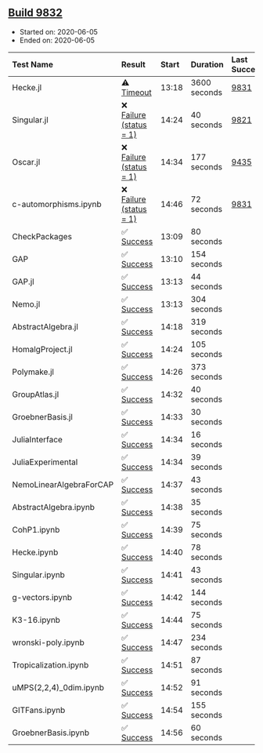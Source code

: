 ## [Build 9832](https://oscarci.mathematik.uni-kl.de/job/oscar/9832/)

* Started on: 2020-06-05
* Ended on: 2020-06-05

| Test Name    | Result | Start | Duration | Last Success | First Failure |
|:-------------|:-------|:------|:---------|:-------------|:--------------|
| Hecke.jl | ⚠ [Timeout](https://oscarci.mathematik.uni-kl.de/job/oscar/9832/artifact/logs/build-9832/Hecke.jl.log) | 13:18 | 3600 seconds | [9831](https://oscarci.mathematik.uni-kl.de/job/oscar/9831/) | [9832](https://oscarci.mathematik.uni-kl.de/job/oscar/9832/) |
| Singular.jl | ❌ [Failure (status = 1)](https://oscarci.mathematik.uni-kl.de/job/oscar/9832/artifact/logs/build-9832/Singular.jl.log) | 14:24 | 40 seconds | [9821](https://oscarci.mathematik.uni-kl.de/job/oscar/9821/) | [9822](https://oscarci.mathematik.uni-kl.de/job/oscar/9822/) |
| Oscar.jl | ❌ [Failure (status = 1)](https://oscarci.mathematik.uni-kl.de/job/oscar/9832/artifact/logs/build-9832/Oscar.jl.log) | 14:34 | 177 seconds | [9435](https://oscarci.mathematik.uni-kl.de/job/oscar/9435/) | [9436](https://oscarci.mathematik.uni-kl.de/job/oscar/9436/) |
| c-automorphisms.ipynb | ❌ [Failure (status = 1)](https://oscarci.mathematik.uni-kl.de/job/oscar/9832/artifact/logs/build-9832/c-automorphisms.ipynb.log) | 14:46 | 72 seconds | [9831](https://oscarci.mathematik.uni-kl.de/job/oscar/9831/) | [9832](https://oscarci.mathematik.uni-kl.de/job/oscar/9832/) |
| CheckPackages | ✅ [Success](https://oscarci.mathematik.uni-kl.de/job/oscar/9832/artifact/logs/build-9832/CheckPackages.log) | 13:09 | 80 seconds |  |  |
| GAP | ✅ [Success](https://oscarci.mathematik.uni-kl.de/job/oscar/9832/artifact/logs/build-9832/GAP.log) | 13:10 | 154 seconds |  |  |
| GAP.jl | ✅ [Success](https://oscarci.mathematik.uni-kl.de/job/oscar/9832/artifact/logs/build-9832/GAP.jl.log) | 13:13 | 44 seconds |  |  |
| Nemo.jl | ✅ [Success](https://oscarci.mathematik.uni-kl.de/job/oscar/9832/artifact/logs/build-9832/Nemo.jl.log) | 13:13 | 304 seconds |  |  |
| AbstractAlgebra.jl | ✅ [Success](https://oscarci.mathematik.uni-kl.de/job/oscar/9832/artifact/logs/build-9832/AbstractAlgebra.jl.log) | 14:18 | 319 seconds |  |  |
| HomalgProject.jl | ✅ [Success](https://oscarci.mathematik.uni-kl.de/job/oscar/9832/artifact/logs/build-9832/HomalgProject.jl.log) | 14:24 | 105 seconds |  |  |
| Polymake.jl | ✅ [Success](https://oscarci.mathematik.uni-kl.de/job/oscar/9832/artifact/logs/build-9832/Polymake.jl.log) | 14:26 | 373 seconds |  |  |
| GroupAtlas.jl | ✅ [Success](https://oscarci.mathematik.uni-kl.de/job/oscar/9832/artifact/logs/build-9832/GroupAtlas.jl.log) | 14:32 | 40 seconds |  |  |
| GroebnerBasis.jl | ✅ [Success](https://oscarci.mathematik.uni-kl.de/job/oscar/9832/artifact/logs/build-9832/GroebnerBasis.jl.log) | 14:33 | 30 seconds |  |  |
| JuliaInterface | ✅ [Success](https://oscarci.mathematik.uni-kl.de/job/oscar/9832/artifact/logs/build-9832/JuliaInterface.log) | 14:34 | 16 seconds |  |  |
| JuliaExperimental | ✅ [Success](https://oscarci.mathematik.uni-kl.de/job/oscar/9832/artifact/logs/build-9832/JuliaExperimental.log) | 14:34 | 39 seconds |  |  |
| NemoLinearAlgebraForCAP | ✅ [Success](https://oscarci.mathematik.uni-kl.de/job/oscar/9832/artifact/logs/build-9832/NemoLinearAlgebraForCAP.log) | 14:37 | 43 seconds |  |  |
| AbstractAlgebra.ipynb | ✅ [Success](https://oscarci.mathematik.uni-kl.de/job/oscar/9832/artifact/logs/build-9832/AbstractAlgebra.ipynb.log) | 14:38 | 35 seconds |  |  |
| CohP1.ipynb | ✅ [Success](https://oscarci.mathematik.uni-kl.de/job/oscar/9832/artifact/logs/build-9832/CohP1.ipynb.log) | 14:39 | 75 seconds |  |  |
| Hecke.ipynb | ✅ [Success](https://oscarci.mathematik.uni-kl.de/job/oscar/9832/artifact/logs/build-9832/Hecke.ipynb.log) | 14:40 | 78 seconds |  |  |
| Singular.ipynb | ✅ [Success](https://oscarci.mathematik.uni-kl.de/job/oscar/9832/artifact/logs/build-9832/Singular.ipynb.log) | 14:41 | 43 seconds |  |  |
| g-vectors.ipynb | ✅ [Success](https://oscarci.mathematik.uni-kl.de/job/oscar/9832/artifact/logs/build-9832/g-vectors.ipynb.log) | 14:42 | 144 seconds |  |  |
| K3-16.ipynb | ✅ [Success](https://oscarci.mathematik.uni-kl.de/job/oscar/9832/artifact/logs/build-9832/K3-16.ipynb.log) | 14:44 | 75 seconds |  |  |
| wronski-poly.ipynb | ✅ [Success](https://oscarci.mathematik.uni-kl.de/job/oscar/9832/artifact/logs/build-9832/wronski-poly.ipynb.log) | 14:47 | 234 seconds |  |  |
| Tropicalization.ipynb | ✅ [Success](https://oscarci.mathematik.uni-kl.de/job/oscar/9832/artifact/logs/build-9832/Tropicalization.ipynb.log) | 14:51 | 87 seconds |  |  |
| uMPS(2,2,4)_0dim.ipynb | ✅ [Success](https://oscarci.mathematik.uni-kl.de/job/oscar/9832/artifact/logs/build-9832/uMPS-2-2-4-_0dim.ipynb.log) | 14:52 | 91 seconds |  |  |
| GITFans.ipynb | ✅ [Success](https://oscarci.mathematik.uni-kl.de/job/oscar/9832/artifact/logs/build-9832/GITFans.ipynb.log) | 14:54 | 155 seconds |  |  |
| GroebnerBasis.ipynb | ✅ [Success](https://oscarci.mathematik.uni-kl.de/job/oscar/9832/artifact/logs/build-9832/GroebnerBasis.ipynb.log) | 14:56 | 60 seconds |  |  |
